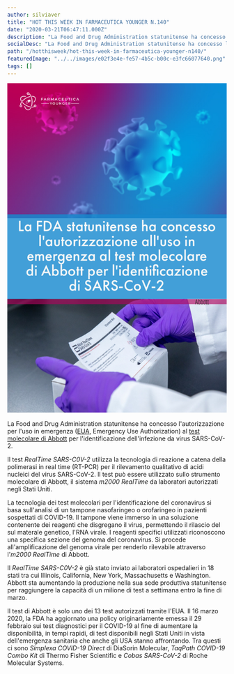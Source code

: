 ```yaml
---
author: silviaver
title: "HOT THIS WEEK IN FARMACEUTICA YOUNGER N.140"
date: "2020-03-21T06:47:11.000Z"
description: "La Food and Drug Administration statunitense ha concesso l'autorizzazione all'uso in emergenza (EUA, Emergency Use Authorization) al test molecolare di Abbott per l'identificazione dell'infezione da virus SARS-CoV-2."
socialDesc: "La Food and Drug Administration statunitense ha concesso l'autorizzazione all'uso in emergenza (EUA, Emergency Use Authorization) al test molecolare di Abbott per l'identificazione dell'infezione da virus SARS-CoV-2."
path: "/hotthisweek/hot-this-week-in-farmaceutica-younger-n140/"
featuredImage: "../../images/e02f3e4e-fe57-4b5c-b00c-e3fc66077640.png"
tags: []
---
```


![null](../../images/e02f3e4e-fe57-4b5c-b00c-e3fc66077640.png)

La Food and Drug Administration statunitense ha concesso l'autorizzazione per l'uso in emergenza ([EUA](https://www.fda.gov/medical-devices/emergency-situations-medical-devices/emergency-use-authorizations#coronavirus2019), Emergency Use Authorization) al [test molecolare di Abbott](https://www.abbott.com/corpnewsroom/product-and-innovation/abbott-launches-novel-coronavirus-test.html) per l'identificazione dell'infezione da virus SARS-CoV-2.

Il test _RealTime SARS-C0V-2_ utilizza la tecnologia di reazione a catena della polimerasi in real time (RT-PCR) per il rilevamento qualitativo di acidi nucleici del virus SARS-CoV-2. ll test può essere utilizzato sullo strumento molecolare di Abbott, il sistema _m2000 RealTime_ da laboratori autorizzati negli Stati Uniti.

La tecnologia dei test molecolari per l'identificazione del coronavirus si basa sull'analisi di un tampone nasofaringeo o orofaringeo in pazienti sospettati di COVID-19. Il tampone viene immerso in una soluzione contenente dei reagenti che disgregano il virus, permettendo il rilascio del sul materale genetico, l'RNA virale. I reagenti specifici utilizzati riconoscono una specifica sezione del genoma del coronavirus. Si procede all'amplificazione del genoma virale per renderlo rilevabile attraverso l'_m2000 RealTime_ di Abbott.

Il _RealTime SARS-C0V-2_ è già stato inviato ai laboratori ospedalieri in 18 stati tra cui Illinois, California, New York, Massachusetts e Washington. Abbott sta aumentando la produzione nella sua sede produttiva statunitense per raggiungere la capacità di un milione di test a settimana entro la fine di marzo.

Il test di Abbott è solo uno dei 13 test autorizzati tramite l'EUA. Il 16 marzo 2020, la FDA ha aggiornato una policy originariamente emessa il 29 febbraio sui test diagnostici per il COVID-19 al fine di aumentare la disponibilità, in tempi rapidi, di test disponibili negli Stati Uniti in vista dell'emergenza sanitaria che anche gli USA stanno affrontando. Tra questi ci sono _Simplexa COVID-19 Direct_ di DiaSorin Molecular, _TaqPath COVID-19 Combo Kit_ di Thermo Fisher Scientific e _Cobas SARS-CoV-2_ di Roche Molecular Systems.
